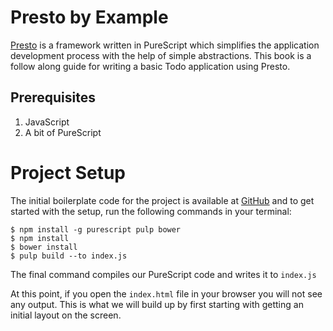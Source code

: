 # Presto by Example

[Presto](https://github.com/juspay/purescript-presto) is a framework written in PureScript which simplifies the application development process with the help of simple abstractions. This book is a follow along guide for writing a basic Todo application using Presto.

## Prerequisites

1. JavaScript
2. A bit of PureScript

# Project Setup

The initial boilerplate code for the project is available at [GitHub](https://github.com/iAmMrinal0/prestoByExample/releases/tag/v0.1) and to get started with the setup, run the following commands in your terminal:

```
$ npm install -g purescript pulp bower
$ npm install
$ bower install
$ pulp build --to index.js
```

The final command compiles our PureScript code and writes it to `index.js`

At this point, if you open the `index.html` file in your browser you will not see any output. This is what we will build up by first starting with getting an initial layout on the screen.

